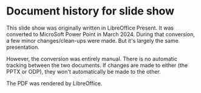 # Document history for slide show

This slide show was originally written in LibreOffice Present. It was converted to MicroSoft Power Point in March 2024. During that conversion, a few minor changes/clean-ups were made. But it's largely the same presentation.

However, the conversion was entirely manual.  There is no automatic tracking between the two documents.  If changes are made to either (the PPTX or ODP), they won't automatically be made to the other.

The PDF was rendered by LibreOffice.
